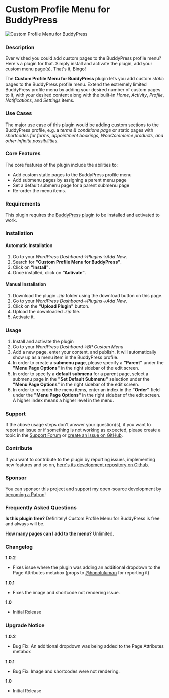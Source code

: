 # Custom Profile Menu for BuddyPress

![Custom Profile Menu for BuddyPress](https://ps.w.org/bp-custom-menu/assets/banner-1544x500.png)

### Description

Ever wished you could add custom pages to the BuddyPress profile menu? Here's a plugin for that. Simply install and activate the plugin, add your custom menu page(s). That's it, Bingo!

The **Custom Profile Menu for BuddyPress** plugin lets you add custom _static_ pages to the BuddyPress profile menu. Extend the extremely limited BuddyPress profile menu by adding your desired number of custom pages to it, with your desired content along with the built-in _Home_, _Activity_, _Profile_, _Notifications_, and _Settings_ items.

### Use Cases

The major use case of this plugin would be adding custom sections to the BuddyPress profile, e.g. a _terms & conditions page_ or static pages with _shortcodes for forms, appointment bookings, WooCommerce products, and other infinite possibilities_.

### Core Features

The core features of the plugin include the abilities to:

- Add custom static pages to the BuddyPress profile menu
- Add submenu pages by assigning a parent menu page
- Set a default submenu page for a parent submenu page
- Re-order the menu items.

### Requirements

This plugin requires the [BuddyPress plugin](https://wordpress.org/plugins/buddypress/) to be installed and activated to work.

### Installation

#### Automatic Installation

1. Go to your _WordPress Dashboard→Plugins→Add New_.
2. Search for **"Custom Profile Menu for BuddyPress"**.
3. Click on **"Install"**.
4. Once installed, click on **"Activate"**.

#### Manual Installation

1. Download the plugin _.zip_ folder using the download button on this page.
2. Go to your _WordPress Dashboard→Plugins→Add New_.
3. Click on the **"Upload Plugin"** button.
4. Upload the downloaded _.zip_ file.
5. Activate it.

### Usage

1. Install and activate the plugin
2. Go to your _WordPress Dashboard→BP Custom Menu_
3. Add a new page, enter your content, and publish. It will automatically show up as a menu item in the BuddyPress profile.
4. In order to create a **submenu page**, please specify a **"Parent"** under the **"Menu Page Options"** in the right sidebar of the edit screen.
5. In order to specify a **default submenu** for a parent page, select a submenu page in the **"Set Default Submenu"** selection under the **"Menu Page Options"** in the right sidebar of the edit screen.
6. In order to re-order the menu items, enter an index in the **"Order"** field under the **"Menu Page Options"** in the right sidebar of the edit screen. A higher index means a higher level in the menu.

### Support

If the above usage steps don't answer your question(s), if you want to report an issue or if something is not working as expected, please create a topic in the [Support Forum](https://wordpress.org/support/plugin/bp-custom-menu/) or [create an issue on GitHub](https://github.com/nfmohit-wpmudev/bp-custom-menu/issues/new/choose).

### Contribute

If you want to contribute to the plugin by reporting issues, implementing new features and so on, [here's its development repository on Github](https://github.com/nfmohit-wpmudev/bp-custom-menu).

### Sponsor

You can sponsor this project and support my open-source development by [becoming a Patron](https://www.patreon.com/nfmohit)!

### Frequently Asked Questions

**Is this plugin free?**
Definitely! Custom Profile Menu for BuddyPress is free and always will be.

**How many pages can I add to the menu?**
Unlimited.

### Changelog

**1.0.2**

- Fixes issue where the plugin was adding an additional dropdown to the Page Attributes metabox (props to [@honoluluman](https://profiles.wordpress.org/honoluluman/) for reporting it)

**1.0.1**

- Fixes the image and shortcode not rendering issue.

**1.0**

- Initial Release

### Upgrade Notice

**1.0.2**

- Bug Fix: An additional dropdown was being added to the Page Attributes metabox

**1.0.1**

- Bug Fix: Image and shortcodes were not rendering.

**1.0**

- Initial Release

